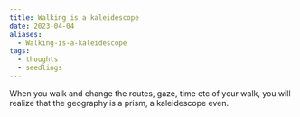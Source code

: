 ```yaml
---
title: Walking is a kaleidescope
date: 2023-04-04
aliases:
  - Walking-is-a-kaleidescope
tags:
  - thoughts
  - seedlings
---
```

When you walk and change the routes, gaze, time etc of your walk, you will realize that the geography is a prism, a kaleidescope even.